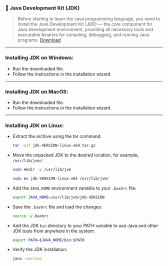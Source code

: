 ### 🔧 Java Development Kit (JDK)

> Before starting to learn the Java programming language, you need to install the Java Development Kit (JDK) — the core
> component for Java development environment, providing all necessary tools and executable binaries for compiling,
> debugging, and running Java programs. [Download](https://www.oracle.com/cis/java/technologies/downloads/#jdk22-windows)

---

### Installing JDK on Windows:

- Run the downloaded file.
- Follow the instructions in the installation wizard.

---

### Installing JDK on MacOS:

- Run the downloaded file.
- Follow the instructions in the installation wizard.

---

### Installing JDK on Linux:

- Extract the archive using the tar command:

    ```bash
    tar -xzf jdk-VERSION-linux-x64.tar.gz
    ```
- Move the unpacked JDK to the desired location, for example, `/usr/lib/jvm/`:
  
    ```bash
    sudo mkdir -p /usr/lib/jvm
    ```

    ```bash
    sudo mv jdk-VERSION-linux-x64 /usr/lib/jvm/
    ```
  
- Add the `JAVA_HOME` environment variable to your `.bashrc` file:

    ```bash
    export JAVA_HOME=/usr/lib/jvm/jdk-VERSION
    ```

- Save the `.bashrc` file and load the changes:

    ```bash
    source ~/.bashrc
    ```

- Add the JDK `bin` directory to your PATH variable to use Java and other JDK tools from anywhere in the system:

    ```bash
    export PATH=$JAVA_HOME/bin:$PATH
    ```

- Verify the JDK installation:

    ```bash
    java -version
    ```
